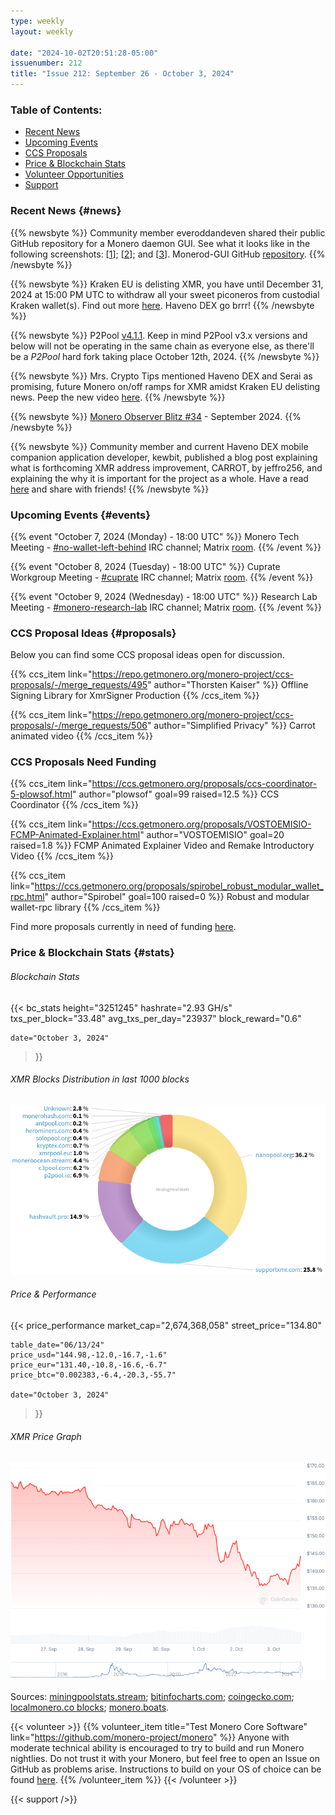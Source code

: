 ```yaml
---
type: weekly
layout: weekly

date: "2024-10-02T20:51:28-05:00"
issuenumber: 212
title: "Issue 212: September 26 - October 3, 2024"
---
```


### Table of Contents:

- [Recent News](#news)
- [Upcoming Events](#events)
- [CCS Proposals](#proposals)
- [Price & Blockchain Stats](#stats)
- [Volunteer Opportunities](#volunteer)
- [Support](#support)

### Recent News {#news}

{{% newsbyte %}}
Community member everoddandeven shared their public GitHub repository for a Monero daemon GUI. See what it looks like in the following screenshots: [[1](https://qu.ax/Gskp.png)]; [[2](https://qu.ax/dLjx.png)]; and [[3](https://qu.ax/GXmi.png)]. Monerod-GUI GitHub [repository](https://github.com/everoddandeven/monerod-gui).
{{% /newsbyte %}}

{{% newsbyte %}}
Kraken EU is delisting XMR, you have until December 31, 2024 at 15:00 PM UTC to withdraw all your sweet piconeros from custodial Kraken wallet(s). Find out more [here](https://support.kraken.com/hc/en-us/articles/support-for-monero-xmr-in-europe). Haveno DEX go brrr!
{{% /newsbyte %}}

{{% newsbyte %}}
P2Pool [v4.1.1](https://github.com/SChernykh/p2pool/releases/tag/v4.1.1). Keep in mind P2Pool v3.x versions and below will not be operating in the same chain as everyone else, as there'll be a *P2Pool* hard fork taking place October 12th, 2024.
{{% /newsbyte %}}

{{% newsbyte %}}
Mrs. Crypto Tips mentioned Haveno DEX and Serai as promising, future Monero on/off ramps for XMR amidst Kraken EU delisting news. Peep the new video [here](https://www.youtube.com/watch?v=xK5KFXU3srI).
{{% /newsbyte %}}

{{% newsbyte %}}
[Monero Observer Blitz #34](https://monero.observer/monero-observer-blitz-july-2024/) - September 2024.
{{% /newsbyte %}}

{{% newsbyte %}}
Community member and current Haveno DEX mobile companion application developer, kewbit, published a blog post explaining what is forthcoming XMR address improvement, CARROT, by jeffro256, and explaining the why it is important for the project as a whole. Have a read [here](https://kewbit.org/what-is-carrot-and-why-its-important-for-monero/) and share with friends!
{{% /newsbyte %}}

### Upcoming Events {#events}

{{% event "October 7, 2024 (Monday) - 18:00 UTC" %}}
Monero Tech Meeting - [#no-wallet-left-behind](irc://irc.libera.chat/#no-wallet-left-behind) IRC channel; Matrix [room](https://matrix.to/#/#no-wallet-left-behind:monero.social).
{{% /event %}}

{{% event "October 8, 2024 (Tuesday) - 18:00 UTC" %}}
Cuprate Workgroup Meeting - [#cuprate](irc://irc.libera.chat/#cuprate) IRC channel; Matrix [room](https://matrix.to/#/#cuprate:monero.social).
{{% /event %}}

{{% event "October 9, 2024 (Wednesday) - 18:00 UTC" %}}
Research Lab Meeting - [#monero-research-lab](irc://irc.libera.chat/#monero-research-lab) IRC channel; Matrix [room](https://matrix.to/#/#monero-research-lab:monero.social).
{{% /event %}}

### CCS Proposal Ideas {#proposals}

Below you can find some CCS proposal ideas open for discussion.

{{% ccs_item link="https://repo.getmonero.org/monero-project/ccs-proposals/-/merge_requests/495" author="Thorsten Kaiser" %}}
Offline Signing Library for XmrSigner Production
{{% /ccs_item %}}

{{% ccs_item link="https://repo.getmonero.org/monero-project/ccs-proposals/-/merge_requests/506" author="Simplified Privacy" %}}
Carrot animated video
{{% /ccs_item %}}

### CCS Proposals Need Funding

{{% ccs_item link="https://ccs.getmonero.org/proposals/ccs-coordinator-5-plowsof.html" author="plowsof" goal=99 raised=12.5 %}}
CCS Coordinator
{{% /ccs_item %}}

{{% ccs_item link="https://ccs.getmonero.org/proposals/VOSTOEMISIO-FCMP-Animated-Explainer.html" author="VOSTOEMISIO" goal=20 raised=1.8 %}}
FCMP Animated Explainer Video and Remake Introductory Video
{{% /ccs_item %}}

{{% ccs_item link="https://ccs.getmonero.org/proposals/spirobel_robust_modular_wallet_rpc.html" author="Spirobel" goal=100 raised=0 %}}
Robust and modular wallet-rpc library
{{% /ccs_item %}}

Find more proposals currently in need of funding [here](https://ccs.getmonero.org/funding-required/).

### Price & Blockchain Stats {#stats}

###### Blockchain Stats

{{< bc_stats
	height="3251245"
	hashrate="2.93 GH/s"
	txs_per_block="33.48"
	avg_txs_per_day="23937"
	block_reward="0.6"

	date="October 3, 2024"
>}}

###### XMR Blocks Distribution in last 1000 blocks

![Hashrate Pool Distribution Pie Chart](./hash.png)

###### Price & Performance

{{< price_performance
	market_cap="2,674,368,058"
	street_price="134.80"

	table_date="06/13/24"
	price_usd="144.98,-12.0,-16.7,-1.6"
	price_eur="131.40,-10.8,-16.6,-6.7"
	price_btc="0.002383,-6.4,-20.3,-55.7"

	date="October 3, 2024"
>}}

###### XMR Price Graph

![XMR Price Graph](./price.png)

Sources: [miningpoolstats.stream](https://miningpoolstats.stream/monero); [bitinfocharts.com](https://bitinfocharts.com/monero/); [coingecko.com](https://www.coingecko.com/en/coins/monero); [localmonero.co blocks](https://localmonero.co/blocks); [monero.boats](https://monero.boats/).

{{< volunteer >}}
{{% volunteer_item title="Test Monero Core Software" link="https://github.com/monero-project/monero" %}}
Anyone with moderate technical ability is encouraged to try to build and run Monero nightlies. Do not trust it with your Monero, but feel free to open an Issue on GitHub as problems arise. Instructions to build on your OS of choice can be found [here](https://github.com/monero-project/monero#compiling-monero-from-source). 
{{% /volunteer_item %}}
{{< /volunteer >}}

{{< support />}}
